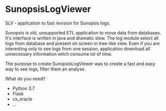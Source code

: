# SunopsisLogViewer
SLV - application to  fast revision for Sunopsis logs. 

Sunopsis is old, unsupported ETL application to move data from databases.
It's interface is written in java and dramatic slow. 
The log module select all logs from database and present on screen in tree-like view. 
Even if you are interesting only to see logs from one session, application download all unnecessary information witch consume lot of time. 

The purpose to create SunopsisLogViewer was to create a fast and easy way to see logs, filter them an analyse.

What do you need?
- Python 3.7
- Flask
- cx_oracle
- ...

